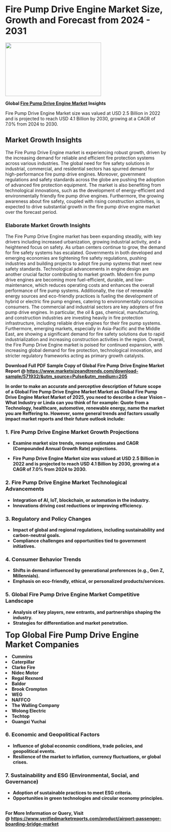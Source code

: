 <H1>Fire Pump Drive Engine Market Size, Growth and Forecast from 2024 - 2031</H1><img class="aligncenter size-medium wp-image-584254" src="https://thirdeyenews.in/wp-content/uploads/2024/09/Global-Market-Research-300x168.jpeg" alt="" width="300" height="168" /><p><strong>Global&nbsp;<a href="https://www.marketsizeandtrends.com/download-sample/571932/&amp;utm_source=Pulse&amp;utm_medium=205">Fire Pump Drive Engine Market</a> Insights</strong></p><p>Fire Pump Drive Engine Market size was valued at USD 2.5 Billion in 2022 and is projected to reach USD 4.1 Billion by 2030, growing at a CAGR of 7.0% from 2024 to 2030.</p><p><h2>Market Growth Insights</h2> The Fire Pump Drive Engine market is experiencing robust growth, driven by the increasing demand for reliable and efficient fire protection systems across various industries. The global need for fire safety solutions in industrial, commercial, and residential sectors has spurred demand for high-performance fire pump drive engines. Moreover, government regulations and safety standards across the globe are pushing the adoption of advanced fire protection equipment. The market is also benefiting from technological innovations, such as the development of energy-efficient and environmentally friendly fire pump drive engines. Furthermore, the growing awareness about fire safety, coupled with rising construction activities, is expected to drive substantial growth in the fire pump drive engine market over the forecast period. <p><strong></strong></p> <h3>Elaborate Market Growth Insights</h3> The Fire Pump Drive Engine market has been expanding steadily, with key drivers including increased urbanization, growing industrial activity, and a heightened focus on safety. As urban centers continue to grow, the demand for fire safety systems has escalated. Governments in both developed and emerging economies are tightening fire safety regulations, pushing industries and building projects to adopt fire pump systems that meet new safety standards. Technological advancements in engine design are another crucial factor contributing to market growth. Modern fire pump drive engines are becoming more fuel-efficient, durable, and low-maintenance, which reduces operating costs and enhances the overall performance of fire pump systems. Additionally, the rise of renewable energy sources and eco-friendly practices is fueling the development of hybrid or electric fire pump engines, catering to environmentally conscious consumers. The commercial and industrial sectors are key adopters of fire pump drive engines. In particular, the oil & gas, chemical, manufacturing, and construction industries are investing heavily in fire protection infrastructure, including reliable drive engines for their fire pump systems. Furthermore, emerging markets, especially in Asia-Pacific and the Middle East, are showing a significant demand for fire safety solutions due to rapid industrialization and increasing construction activities in the region. Overall, the Fire Pump Drive Engine market is poised for continued expansion, with increasing global demand for fire protection, technological innovation, and stricter regulatory frameworks acting as primary growth catalysts. <p><strong></p><p><span class=""><strong>Download Full PDF Sample Copy of Global Fire Pump Drive Engine Market Report</strong> @ <a href="https://www.marketsizeandtrends.com/download-sample/571932/&amp;utm_source=Pulse&amp;utm_medium=205" target="_blank">https://www.marketsizeandtrends.com/download-sample/571932/&amp;utm_source=Pulse&amp;utm_medium=205</a></span></p><p>In order to make an accurate and perceptive description of future scope of a Global&nbsp;Fire Pump Drive Engine Market Market as Global&nbsp;Fire Pump Drive Engine Market Market of 2025, you need to describe a clear Vision &ndash; What Industry or Linda can you think of for example: Quote from a Technology, healthcare, automotive, renewable energy, name the market you are Reffering to. However, some general trends and factors usually impact market reports and their future outlook include:</p><h3>1.&nbsp;<strong>Fire Pump Drive Engine Market Growth Projections</strong></h3><ul><li>Examine market size trends, revenue estimates and CAGR (Compounded Annual Growth Rate) projections.</li><li><p>Fire Pump Drive Engine Market size was valued at USD 2.5 Billion in 2022 and is projected to reach USD 4.1 Billion by 2030, growing at a CAGR of 7.0% from 2024 to 2030.</p></li></ul><h3>2.&nbsp;<strong>Fire Pump Drive Engine Market Technological Advancements</strong></h3><ul><li>Integration of AI, IoT, blockchain, or automation in the industry.</li><li>Innovations driving cost reductions or improving efficiency.</li></ul><h3>3.&nbsp;<strong>Regulatory and Policy Changes</strong></h3><ul><li>Impact of global and regional regulations, including sustainability and carbon-neutral goals.</li><li>Compliance challenges and opportunities tied to government initiatives.</li></ul><h3>4.&nbsp;<strong>Consumer Behavior Trends</strong></h3><ul><li>Shifts in demand influenced by generational preferences (e.g., Gen Z, Millennials).</li><li>Emphasis on eco-friendly, ethical, or personalized products/services.</li></ul><h3>5.&nbsp;<strong>Global Fire Pump Drive Engine Market Competitive Landscape</strong></h3><ul><li>Analysis of key players, new entrants, and partnerships shaping the industry.</li><li>Strategies for differentiation and market penetration.</li></ul><p data-pm-slice="1 1 []"><span style="color: inherit; font-family: inherit; font-size: 25px;">Top Global Fire Pump Drive Engine Market Companies</span></p><div class="" data-test-id=""><p><li>Cummins</li><li> Caterpillar</li><li> Clarke Fire</li><li> Nidec Motor</li><li> Regal Rexnord</li><li> Baldor</li><li> Brook Crompton</li><li> WEG</li><li> NAFFCO</li><li> The Walling Company</li><li> Wolong Electric</li><li> Techtop</li><li> Guangxi Yuchai</li></p></div><h3>6.&nbsp;<strong>Economic and Geopolitical Factors</strong></h3><ul><li>Influence of global economic conditions, trade policies, and geopolitical events.</li><li>Resilience of the market to inflation, currency fluctuations, or global crises.</li></ul><h3>7.&nbsp;<strong>Sustainability and ESG (Environmental, Social, and Governance)</strong></h3><ul><li>Adoption of sustainable practices to meet ESG criteria.</li><li>Opportunities in green technologies and circular economy principles.</li></ul><h2><strong style="font-size: 14px;">For More Information or Query, Visit @&nbsp;</strong><a style="background-color: #ffffff; font-size: 14px;" href="https://www.marketsizeandtrends.com/report/fire-pump-drive-engine-market/" target="_blank">https://www.verifiedmarketreports.com/product/airport-passenger-boarding-bridge-market</a></h2>
